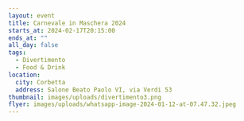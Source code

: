 ```yaml
---
layout: event
title: Carnevale in Maschera 2024
starts_at: 2024-02-17T20:15:00
ends_at: ""
all_day: false
tags:
  - Divertimento
  - Food & Drink
location:
  city: Corbetta
  address: Salone Beato Paolo VI, via Verdi 53
thumbnail: images/uploads/divertimento3.png
flyer: images/uploads/whatsapp-image-2024-01-12-at-07.47.32.jpeg
---
```

